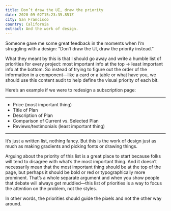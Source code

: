 ```yaml
---
title: Don’t draw the UI, draw the priority
date: 2020-09-02T15:23:35.851Z
city: San Francisco
country: California
extract: And the work of design.
---
```

Someone gave me some great feedback in the moments when I’m struggling with a design: “Don’t draw the UI, draw the priority instead.”

What they meant by this is that I should go away and write a humble list of priorities for every project: most important info at the top -> least important info at the bottom. So instead of trying to figure out the order of the information in a component—like a card or a table or what have you, we should use this content audit to help define the visual priority of each bit. 

Here’s an example if we were to redesign a subscription page:

---

- Price (most important thing)
- Title of Plan 
- Description of Plan
- Comparison of Current vs. Selected Plan
- Reviews/testimonials (least important thing)

---

It’s just a written list, nothing fancy. But this is the work of design just as much as making gradients and picking fonts or drawing things.

Arguing about the priority of this list is a great place to start because folks will tend to disagree with what’s the most important thing. And it doesn’t necessarily mean that the most important thing should be at the top of the page, but perhaps it should be bold or red or typographically more prominent. That’s a whole separate argument and when you show people that debate will always get muddled—this list of priorities is a way to focus the attention on the problem, not the styles.

In other words, the priorities should guide the pixels and not the other way around.
